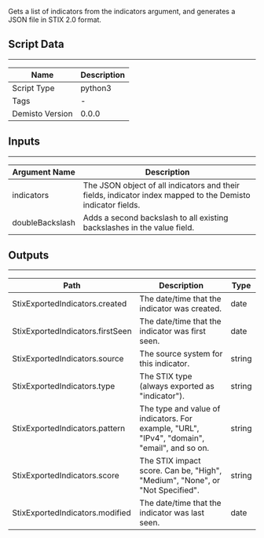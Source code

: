 Gets a list of indicators from the indicators argument, and generates a JSON file in STIX 2.0 format.

## Script Data
---

| **Name** | **Description** |
| --- | --- |
| Script Type | python3 |
| Tags | - |
| Demisto Version | 0.0.0 |

## Inputs
---

| **Argument Name** | **Description** |
| --- | --- |
| indicators | The JSON object of all indicators and their fields, indicator index mapped to the Demisto indicator fields. |
| doubleBackslash | Adds a second backslash to all existing backslashes in the value field. |

## Outputs
---

| **Path** | **Description** | **Type** |
| --- | --- | --- |
| StixExportedIndicators.created | The date/time that the indicator was created. | date |
| StixExportedIndicators.firstSeen | The date/time that the indicator was first seen. | date |
| StixExportedIndicators.source | The source system for this indicator. | string |
| StixExportedIndicators.type | The STIX type (always exported as "indicator"). | string |
| StixExportedIndicators.pattern |  The type and value of indicators. For example, "URL", "IPv4", "domain", "email", and so on.  | string |
| StixExportedIndicators.score | The STIX impact score. Can be, "High", "Medium", "None", or "Not Specified". | string |
| StixExportedIndicators.modified | The date/time that the indicator was last seen. | date |

